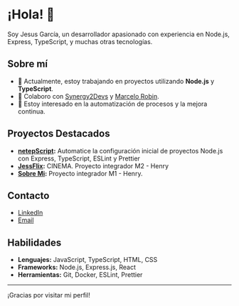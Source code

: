 # ¡Hola! 👋

Soy Jesus García, un desarrollador apasionado con experiencia en Node.js, Express, TypeScript, y muchas otras tecnologías.

## Sobre mí

- 🌱 Actualmente, estoy trabajando en proyectos utilizando **Node.js** y **TypeScript**.
- 💼 Colaboro con [Synergy2Devs](https://github.com/Synergy2Devs) y [Marcelo Robin](https://github.com/marcelorobin).
- 🚀 Estoy interesado en la automatización de procesos y la mejora continua.

## Proyectos Destacados

- **[netepScript](https://github.com/Synergy2Devs/netepScript):** Automatice la configuración inicial de proyectos Node.js con Express, TypeScript, ESLint y Prettier
- **[JessFlix](https://jajesusgarcia.github.io/JessFlix/):** CINEMA. Proyecto integrador M2 - Henry
- **[Sobre Mi](https://jajesusgarcia.github.io/Primer-Pagina-Web-con-JS/):** Proyecto integrador M1 - Henry.

## Contacto

- [LinkedIn](https://www.linkedin.com/in/jesusjagarcia/)
- [Email](mailto:jesusjagarcia98@gmail.com)

## Habilidades

- **Lenguajes:** JavaScript, TypeScript, HTML, CSS
- **Frameworks:** Node.js, Express.js, React
- **Herramientas:** Git, Docker, ESLint, Prettier

---

¡Gracias por visitar mi perfil!
